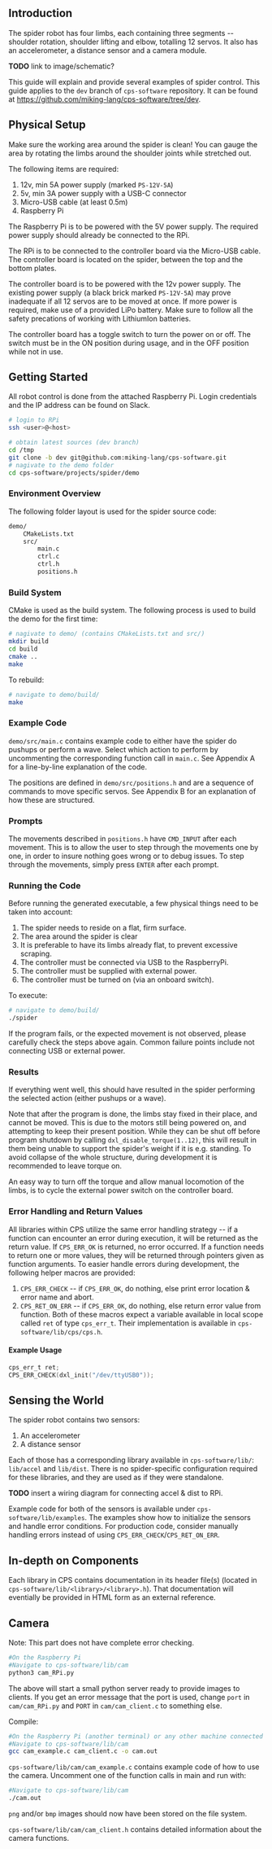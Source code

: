 ## Introduction
The spider robot has four limbs, each containing three segments -- shoulder rotation, shoulder lifting and elbow, totalling 12 servos. It also has an accelerometer, a distance sensor and a camera module.

**TODO** link to image/schematic?

This guide will explain and provide several examples of spider control.
This guide applies to the `dev` branch of `cps-software` repository. It can be found at https://github.com/miking-lang/cps-software/tree/dev.

## Physical Setup
Make sure the working area around the spider is clean! You can gauge the area by rotating the limbs around the shoulder joints while stretched out.

The following items are required:
1. 12v, min 5A power supply (marked `PS-12V-5A`)
2. 5v, min 3A power supply with a USB-C connector
3. Micro-USB cable (at least 0.5m)
4. Raspberry Pi

The Raspberry Pi is to be powered with the 5V power supply. The required power supply should already be connected to the RPi.

The RPi is to be connected to the controller board via the Micro-USB cable. The controller board is located on the spider, between the top and the bottom plates.

The controller board is to be powered with the 12v power supply. The existing power supply (a black brick marked `PS-12V-5A`) may prove inadequate if all 12 servos are to be moved at once. If more power is required, make use of a provided LiPo battery. Make sure to follow all the safety precations of working with LithiumIon batteries.

The controller board has a toggle switch to turn the power on or off. The switch must be in the ON position during usage, and in the OFF position while not in use.

## Getting Started
All robot control is done from the attached Raspberry Pi. Login credentials and the IP address can be found on Slack.
```bash
# login to RPi
ssh <user>@<host>

# obtain latest sources (dev branch)
cd /tmp
git clone -b dev git@github.com:miking-lang/cps-software.git
# nagivate to the demo folder
cd cps-software/projects/spider/demo
```

### Environment Overview
The following folder layout is used for the spider source code:
```bash
demo/
    CMakeLists.txt
    src/
        main.c
        ctrl.c
        ctrl.h
        positions.h
```

### Build System
CMake is used as the build system. The following process is used to build the demo for the first time:
```bash
# nagivate to demo/ (contains CMakeLists.txt and src/)
mkdir build
cd build
cmake ..
make
```

To rebuild:
```bash
# navigate to demo/build/
make
```

### Example Code
`demo/src/main.c` contains example code to either have the spider do pushups or perform a wave. Select which action to perform by uncommenting the corresponding function call in `main.c`. See Appendix A for a line-by-line explanation of the code.

The positions are defined in `demo/src/positions.h` and are a sequence of commands to move specific servos. See Appendix B for an explanation of how these are structured.

### Prompts
The movements described in `positions.h` have `CMD_INPUT` after each movement. This is to allow the user to step through the movements one by one, in order to insure nothing goes wrong or to debug issues. To step through the movements, simply press `ENTER` after each prompt.

### Running the Code
Before running the generated executable, a few physical things need to be taken into account:
1. The spider needs to reside on a flat, firm surface.
2. The area around the spider is clear
3. It is preferable to have its limbs already flat, to prevent excessive scraping.
4. The controller must be connected via USB to the RaspberryPi.
5. The controller must be supplied with external power.
6. The controller must be turned on (via an onboard switch).

To execute:
```bash
# navigate to demo/build/
./spider
```

If the program fails, or the expected movement is not observed, please carefully check the steps above again. Common failure points include not connecting USB or external power.

### Results
If everything went well, this should have resulted in the spider performing the selected action (either pushups or a wave).

Note that after the program is done, the limbs stay fixed in their place, and cannot be moved. This is due to the motors still being powered on, and attempting to keep their present position. While they can be shut off before program shutdown by calling `dxl_disable_torque(1..12)`, this will result in them being unable to support the spider's weight if it is e.g. standing. To avoid collapse of the whole structure, during development it is recommended to leave torque on.

An easy way to turn off the torque and allow manual locomotion of the limbs, is to cycle the external power switch on the controller board.

### Error Handling and Return Values
All libraries within CPS utilize the same error handling strategy -- if a function can encounter an error during execution, it will be returned as the return value. If `CPS_ERR_OK` is returned, no error occurred.
If a function needs to return one or more values, they will be returned through pointers given as function arguments.
To easier handle errors during development, the following helper macros are provided:
1. `CPS_ERR_CHECK` -- if `CPS_ERR_OK`, do nothing, else print error location & error name and abort.
2. `CPS_RET_ON_ERR` -- if `CPS_ERR_OK`, do nothing, else return error value from function.
Both of these macros expect a variable available in local scope called `ret` of type `cps_err_t`. Their implementation is available in `cps-software/lib/cps/cps.h`.

#### Example Usage
```c
cps_err_t ret;
CPS_ERR_CHECK(dxl_init("/dev/ttyUSB0"));
```

## Sensing the World
The spider robot contains two sensors:
1. An accelerometer
2. A distance sensor

Each of those has a corresponding library available in `cps-software/lib/`: `lib/accel` and `lib/dist`.
There is no spider-specific configuration required for these libraries, and they are used as if they were standalone.

**TODO** insert a wiring diagram for connecting accel & dist to RPi.

Example code for both of the sensors is available under `cps-software/lib/examples`. The examples show how to initialize the sensors and handle error conditions. For production code, consider manually handling errors instead of using `CPS_ERR_CHECK`/`CPS_RET_ON_ERR`.

## In-depth on Components
Each library in CPS contains documentation in its header file(s) (located in `cps-software/lib/<library>/<library>.h`). That documentation will eventially be provided in HTML form as an external reference.

## Camera
Note: This part does not have complete error checking.

```bash
#On the Raspberry Pi
#Navigate to cps-software/lib/cam
python3 cam_RPi.py
```

The above will start a small python server ready to provide images to clients. If you get an error message that the port is used, change `port` in `cam/cam_RPi.py` and `PORT` in `cam/cam_client.c` to something else.

Compile:
```bash
#On the Raspberry Pi (another terminal) or any other machine connected to Internet
#Navigate to cps-software/lib/cam
gcc cam_example.c cam_client.c -o cam.out
```

`cps-software/lib/cam/cam_example.c` contains example code of how to use the camera. Uncomment one of the function calls in main and run with:
```bash
#Navigate to cps-software/lib/cam
./cam.out
```
`png` and/or `bmp` images should now have been stored on the file system.

`cps-software/lib/cam/cam_client.h` contains detailed information about the camera functions.
